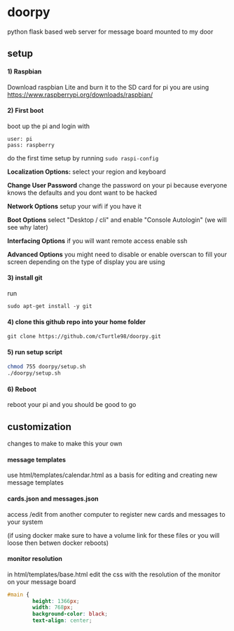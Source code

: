 # doorpy
python flask based web server for message board mounted to my door

## setup

#### 1) Raspbian

Download raspbian Lite and burn it to the SD card for pi you are using
https://www.raspberrypi.org/downloads/raspbian/

#### 2) First boot

boot up the pi and login with 
```
user: pi
pass: raspberry
```

do the first time setup by running 
```sudo raspi-config```

**Localization Options:** select your region and keyboard

**Change User Password** change the password on your pi because everyone knows the defaults and you dont want to be hacked

**Network Options** setup your wifi if you have it

**Boot Options** select "Desktop / cli" and enable "Console Autologin" (we will see why later)

**Interfacing Options** if you will want remote access enable ssh

**Advanced Options** you might need to disable or enable overscan to fill your screen depending on the type of display you are using

#### 3) install git

run
```
sudo apt-get install -y git
```

#### 4) clone this github repo into your home folder

```git clone https://github.com/cTurtle98/doorpy.git```

#### 5) run setup script

```bash
chmod 755 doorpy/setup.sh
./doorpy/setup.sh
```

#### 6) Reboot

reboot your pi and you should be good to go

## customization

changes to make to make this your own

#### message templates

use html/templates/calendar.html as a basis for editing and creating new message templates

#### cards.json and messages.json

access /edit from another computer to register new cards and messages to your system

(if using docker make sure to have a volume link for these files or you will loose then betwen docker reboots)

#### monitor resolution

in html/templates/base.html edit the css with the resolution of the monitor on your message board
```css
#main {
		height: 1366px;
		width: 768px;
		background-color: black;
		text-align: center;
```
